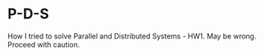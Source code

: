 # P-D-S

How I tried to solve Parallel and Distributed Systems - HW1.
May be wrong.
Proceed with caution.
